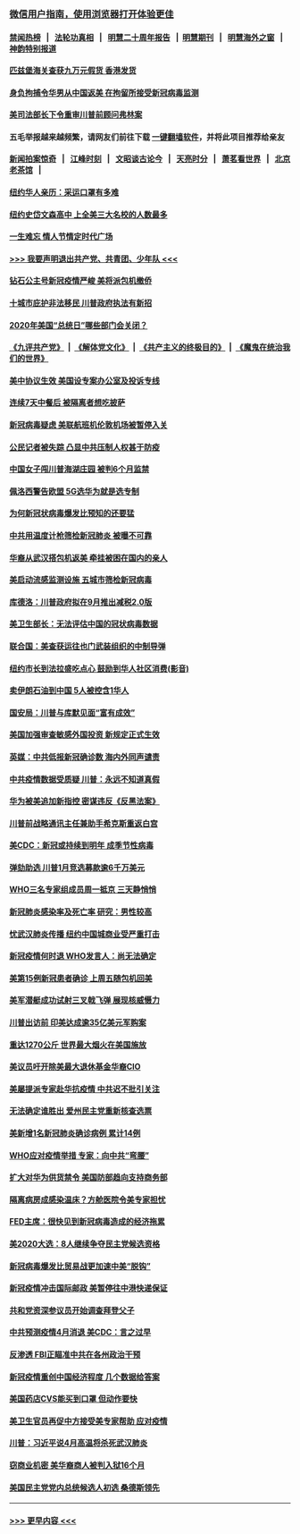 ### [微信用户指南，使用浏览器打开体验更佳](https://github.com/gfw-breaker/banned-news1/blob/master/indexes/wechat-guide.md?t=0)
#### [禁闻热榜](热点新闻.md?t=0)  &nbsp;&nbsp;|&nbsp;&nbsp; [法轮功真相](https://github.com/gfw-breaker/truth/blob/master/README.md?t=0) &nbsp;&nbsp;|&nbsp;&nbsp; [明慧二十周年报告](https://github.com/gfw-breaker/mh-reports/blob/master/README.md?t=0) &nbsp;&nbsp;|&nbsp;&nbsp;[明慧期刊](https://github.com/gfw-breaker/mh-qikan) &nbsp;&nbsp;|&nbsp;&nbsp; [明慧海外之窗](https://github.com/gfw-breaker/mh-news/blob/master/README.md?t=0) &nbsp;&nbsp;|&nbsp;&nbsp; [神韵特别报道](https://github.com/gfw-breaker/mh-news/blob/master/shenyun.md?t=0)
#### [匹兹堡海关查获九万元假货 香港发货](../pages/nsc412/n11870716.md?t=02160122) 
#### [身负拘捕令华男从中国返美  在拘留所接受新冠病毒监测](../pages/nsc412/n11870710.md?t=02160122) 
#### [美司法部长下令重审川普前顾问弗林案](../pages/nsc412/n11870258.md?t=02160122) 
#### 五毛举报越来越频繁，请网友们前往下载 [一键翻墙软件](https://github.com/gfw-breaker/ssr-accounts)，并将此项目推荐给亲友
#### [新闻拍案惊奇](https://github.com/gfw-breaker/banned-news1/blob/master/pages/link4.md) &nbsp;&nbsp;|&nbsp;&nbsp; [江峰时刻](https://github.com/gfw-breaker/banned-news1/blob/master/pages/link4.md) &nbsp;&nbsp;|&nbsp;&nbsp; [文昭谈古论今](https://github.com/gfw-breaker/banned-news1/blob/master/pages/link4.md) &nbsp;&nbsp;|&nbsp;&nbsp; [天亮时分](https://github.com/gfw-breaker/banned-news1/blob/master/pages/link4.md) &nbsp;&nbsp;|&nbsp;&nbsp; [萧茗看世界](https://github.com/gfw-breaker/banned-news1/blob/master/pages/link4.md) &nbsp;&nbsp;|&nbsp;&nbsp; [北京老茶馆](https://github.com/gfw-breaker/banned-news1/blob/master/pages/link4.md) &nbsp;&nbsp;|&nbsp;&nbsp; 
#### [纽约华人亲历：采运口罩有多难](../pages/nsc412/n11870531.md?t=02160122) 
#### [纽约史岱文森高中  上全美三大名校的人数最多](../pages/nsc412/n11870557.md?t=02160122) 
#### [一生难忘 情人节情定时代广场](../pages/nsc412/n11870536.md?t=02160122) 
#### [>>> 我要声明退出共产党、共青团、少年队 <<<](https://github.com/begood0513/goodnews/blob/master/quit/letter.md) 
#### [钻石公主号新冠疫情严峻 美将派包机撤侨](../pages/nsc412/n11870505.md?t=02160122) 
#### [十城市庇护非法移民 川普政府执法有新招](../pages/nsc412/n11870410.md?t=02160122) 
#### [2020年美国“总统日”哪些部门会关闭？](../pages/nsc412/n11870148.md?t=02160122) 
#### [《九评共产党》](https://github.com/begood0513/9ping.md/blob/master/README.md) &nbsp;|&nbsp; [《解体党文化》](../../../../jtdwh.md/blob/master/README.md)  &nbsp;|&nbsp; [《共产主义的终极目的》](../../../../gczydzjmd.md/blob/master/README.md) &nbsp;|&nbsp; [《魔鬼在统治我们的世界》](../../../../mgztzwmdsj.md/blob/master/README.md) 
#### [美中协议生效 美国设专案办公室及投诉专线](../pages/nsc412/n11870266.md?t=02160122) 
#### [连续7天中餐后 被隔离者想吃披萨](../pages/nsc412/n11870243.md?t=02160122) 
#### [新冠病毒疑虑 美联航班机伦敦机场被暂停入关](../pages/nsc412/n11870015.md?t=02160122) 
#### [公民记者被失踪 凸显中共压制人权甚于防疫](../pages/nsc412/n11870042.md?t=02160122) 
#### [中国女子闯川普海湖庄园 被判6个月监禁](../pages/nsc412/n11869919.md?t=02160122) 
#### [佩洛西警告欧盟 5G选华为就是选专制](../pages/nsc412/n11869898.md?t=02160122) 
#### [为何新冠状病毒爆发比预知的还要猛](../pages/nsc412/n11869828.md?t=02160122) 
#### [中共用温度计枪筛检新冠肺炎 被曝不可靠](../pages/nsc412/n11869707.md?t=02160122) 
#### [华裔从武汉搭包机返美 牵挂被困在国内的亲人](../pages/nsc412/n11869711.md?t=02160122) 
#### [美启动流感监测设施 五城市筛检新冠病毒](../pages/nsc412/n11869689.md?t=02160122) 
#### [库德洛：川普政府拟在9月推出减税2.0版](../pages/nsc412/n11869627.md?t=02160122) 
#### [美卫生部长：无法评估中国的冠状病毒数据](../pages/nsc412/n11869301.md?t=02160122) 
#### [联合国：美查获运往也门武装组织的中制导弹](../pages/nsc412/n11868677.md?t=02160122) 
#### [纽约市长到法拉盛吃点心  鼓励到华人社区消费(影音)](../pages/nsc412/n11868197.md?t=02160122) 
#### [卖伊朗石油到中国  5人被控含1华人](../pages/nsc412/n11867988.md?t=02160122) 
#### [国安局：川普与库默见面“富有成效”](../pages/nsc412/n11867976.md?t=02160122) 
#### [美国加强审查敏感外国投资 新规定正式生效](../pages/nsc412/n11868041.md?t=02160122) 
#### [英媒：中共低报新冠确诊数 海内外同声谴责](../pages/nsc412/n11867421.md?t=02160122) 
#### [中共疫情数据受质疑 川普：永远不知道真假](../pages/nsc412/n11867195.md?t=02160122) 
#### [华为被美追加新指控 密谋违反《反黑法案》](../pages/nsc412/n11867191.md?t=02160122) 
#### [川普前战略通讯主任兼助手希克斯重返白宫](../pages/nsc412/n11867104.md?t=02160122) 
#### [美CDC：新冠或持续到明年 成季节性病毒](../pages/nsc412/n11867279.md?t=02160122) 
#### [弹劾助选 川普1月竞选募款逾6千万美元](../pages/nsc412/n11866950.md?t=02160122) 
#### [WHO三名专家组成员周一抵京 三天静悄悄](../pages/nsc412/n11866947.md?t=02160122) 
#### [新冠肺炎感染率及死亡率 研究：男性较高](../pages/nsc412/n11866956.md?t=02160122) 
#### [忧武汉肺炎传播 纽约中国城商业受严重打击](../pages/nsc412/n11866902.md?t=02160122) 
#### [新冠疫情何时退 WHO发言人：尚无法确定](../pages/nsc412/n11866864.md?t=02160122) 
#### [美第15例新冠患者确诊 上周五随包机回美](../pages/nsc412/n11866852.md?t=02160122) 
#### [美军潜艇成功试射三叉戟飞弹 展现核威慑力](../pages/nsc412/n11866046.md?t=02160122) 
#### [川普出访前 印美达成逾35亿美元军购案](../pages/nsc412/n11865444.md?t=02160122) 
#### [重达1270公斤 世界最大烟火在美国施放](../pages/nsc412/n11865198.md?t=02160122) 
#### [美议员吁开除美最大退休基金华裔CIO](../pages/nsc412/n11865230.md?t=02160122) 
#### [美屡提派专家赴华抗疫情 中共迟不批引关注](../pages/nsc412/n11864719.md?t=02160122) 
#### [无法确定谁胜出 爱州民主党重新核查选票](../pages/nsc412/n11864830.md?t=02160122) 
#### [美新增1名新冠肺炎确诊病例 累计14例](../pages/nsc412/n11864893.md?t=02160122) 
#### [WHO应对疫情举措 专家：向中共“弯腰”](../pages/nsc412/n11864727.md?t=02160122) 
#### [扩大对华为供货禁令 美国防部趋向支持商务部](../pages/nsc412/n11864773.md?t=02160122) 
#### [隔离病房成感染温床？方舱医院令美专家担忧](../pages/nsc412/n11864575.md?t=02160122) 
#### [FED主席：很快见到新冠病毒造成的经济拖累](../pages/nsc412/n11864507.md?t=02160122) 
#### [美2020大选：8人继续争夺民主党候选资格](../pages/nsc412/n11864327.md?t=02160122) 
#### [新冠病毒爆发比贸易战更加速中美“脱钩”](../pages/nsc412/n11864470.md?t=02160122) 
#### [新冠疫情冲击国际邮政 美暂停往中港快递保证](../pages/nsc412/n11864207.md?t=02160122) 
#### [共和党资深参议员开始调查拜登父子](../pages/nsc412/n11863984.md?t=02160122) 
#### [中共预测疫情4月消退 美CDC：言之过早](../pages/nsc412/n11864310.md?t=02160122) 
#### [反渗透 FBI正瞄准中共在各州政治干预](../pages/nsc412/n11864300.md?t=02160122) 
#### [新冠疫情重创中国经济程度 几个数据给答案](../pages/nsc412/n11864203.md?t=02160122) 
#### [美国药店CVS能买到口罩 但动作要快](../pages/nsc412/n11862438.md?t=02160122) 
#### [美卫生官员再促中方接受美专家帮助 应对疫情](../pages/nsc412/n11864043.md?t=02160122) 
#### [川普：习近平说4月高温将杀死武汉肺炎](../pages/nsc412/n11860814.md?t=02160122) 
#### [窃商业机密 美华裔商人被判入狱16个月](../pages/nsc412/n11863911.md?t=02160122) 
#### [美国民主党党内总统候选人初选 桑德斯领先](../pages/nsc412/n11863475.md?t=02160122) 

----
#### [ >>> 更早内容 <<< ](../indexes/nsc412-earlier.md)
